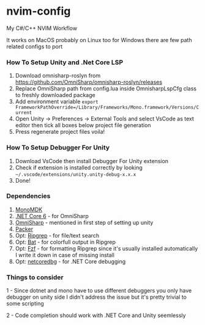 # nvim-config
My C#/C++ NVIM Workflow

It works on MacOS probably on Linux too for Windows there are few path related configs to port

### How To Setup Unity and .Net Core LSP

1) Download omnisharp-roslyn from https://github.com/OmniSharp/omnisharp-roslyn/releases
2) Replace OmniSharp path from config.lua inside OmnisharpLspCfg class to freshly downloaded package
3) Add environment variable `export FrameworkPathOverride=/Library/Frameworks/Mono.framework/Versions/Current`
4) Open Unity -> Preferences -> External Tools and select VsCode as text editor then tick all boxes below project file generation
5) Press regenerate project files voila! 

### How To Setup Debugger For Unity
1) Download VsCode then install Debugger For Unity extension
2) Check if extension is installed correctly by looking `~/.vscode/extensions/unity.unity-debug-x.x.x`
3) Done!


### Dependencies 
1) [MonoMDK](https://formulae.brew.sh/cask/mono-mdk)
2) [.NET Core 6](https://dotnet.microsoft.com/en-us/download/dotnet/6.0) - for OmniSharp
3) [OmniSharp](https://github.com/OmniSharp/omnisharp-roslyn) - mentioned in first step of setting up unity
4) [Packer](https://github.com/wbthomason/packer.nvim)
5) Opt: [Ripgrep](https://github.com/BurntSushi/ripgrep) - for file/text search
6) Opt: [Bat](https://github.com/sharkdp/bat) - for colorfull output in Ripgrep
7) Opt: [Fzf](https://github.com/junegunn/fzf) -  for formatting Ripgrep since it's usually installed automatically I write it down in case of missing install
8) Opt: [netcoredbg](https://github.com/Samsung/netcoredbg) - for .NET Core debugging

### Things to consider

1 - Since dotnet and mono have to use different debuggers you only have debugger on unity side I didn't address the issue but it's pretty trivial to some scripting

2 - Code completion should work with .NET Core and Unity seemlessly
